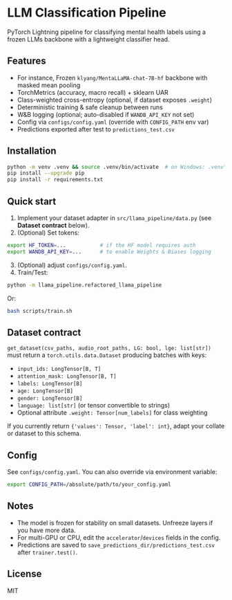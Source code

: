 # LLM Classification Pipeline

PyTorch Lightning pipeline for classifying mental health labels using a frozen LLMs backbone with a lightweight classifier head.

## Features
- For instance, Frozen `klyang/MentaLLaMA-chat-7B-hf` backbone with masked mean pooling
- TorchMetrics (accuracy, macro recall) + sklearn UAR
- Class-weighted cross-entropy (optional, if dataset exposes `.weight`)
- Deterministic training & safe cleanup between runs
- W&B logging (optional; auto-disabled if `WANDB_API_KEY` not set)
- Config via `configs/config.yaml` (override with `CONFIG_PATH` env var)
- Predictions exported after test to `predictions_test.csv`

## Installation
```bash
python -m venv .venv && source .venv/bin/activate  # on Windows: .venv\Scripts\activate
pip install --upgrade pip
pip install -r requirements.txt
```

## Quick start
1. Implement your dataset adapter in `src/llama_pipeline/data.py` (see **Dataset contract** below).
2. (Optional) Set tokens:
```bash
export HF_TOKEN=...           # if the HF model requires auth
export WANDB_API_KEY=...      # to enable Weights & Biases logging
```
3. (Optional) adjust `configs/config.yaml`.
4. Train/Test:
```bash
python -m llama_pipeline.refactored_llama_pipeline
```
Or:
```bash
bash scripts/train.sh
```

## Dataset contract
`get_dataset(csv_paths, audio_root_paths, LG: bool, lge: list[str])` must return a `torch.utils.data.Dataset` producing batches with keys:
- `input_ids: LongTensor[B, T]`
- `attention_mask: LongTensor[B, T]`
- `labels: LongTensor[B]`
- `age: LongTensor[B]`
- `gender: LongTensor[B]`
- `language: list[str]` (or tensor convertible to strings)
- Optional attribute `.weight: Tensor[num_labels]` for class weighting

If you currently return `{'values': Tensor, 'label': int}`, adapt your collate or dataset to this schema.

## Config
See `configs/config.yaml`. You can also override via environment variable:
```bash
export CONFIG_PATH=/absolute/path/to/your_config.yaml
```

## Notes
- The model is frozen for stability on small datasets. Unfreeze layers if you have more data.
- For multi-GPU or CPU, edit the `accelerator`/`devices` fields in the config.
- Predictions are saved to `save_predictions_dir/predictions_test.csv` after `trainer.test()`.

## License
MIT
